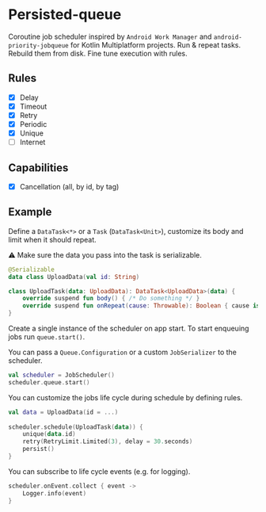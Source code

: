 # Persisted-queue

Coroutine job scheduler inspired by `Android Work Manager` and `android-priority-jobqueue` for Kotlin Multiplatform projects. Run & repeat tasks. Rebuild them from disk. Fine tune execution with rules.

## Rules

- [x] Delay
- [x] Timeout
- [x] Retry
- [x] Periodic
- [x] Unique
- [ ] Internet

## Capabilities

- [x] Cancellation (all, by id, by tag)

## Example

Define a `DataTask<*>` or a `Task` (`DataTask<Unit>`), customize its body and limit when it should repeat.

⚠️ Make sure the data you pass into the task is serializable.

```kotlin
@Serializable
data class UploadData(val id: String)

class UploadTask(data: UploadData): DataTask<UploadData>(data) {
    override suspend fun body() { /* Do something */ }
    override suspend fun onRepeat(cause: Throwable): Boolean { cause is NetworkException }
}
```

Create a single instance of the scheduler on app start. To start enqueuing jobs run `queue.start()`.

You can pass a `Queue.Configuration` or a custom `JobSerializer` to the scheduler.

```kotlin
val scheduler = JobScheduler()
scheduler.queue.start()
```

You can customize the jobs life cycle during schedule by defining rules.

```kotlin
val data = UploadData(id = ...)
        
scheduler.schedule(UploadTask(data)) {
    unique(data.id)
    retry(RetryLimit.Limited(3), delay = 30.seconds)
    persist()
}
```

You can subscribe to life cycle events (e.g. for logging).

```kotlin
scheduler.onEvent.collect { event ->
    Logger.info(event)
}
```

